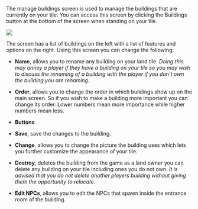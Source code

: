 ---
---
The manage buildings screen is used to manage the buildings that are currently on your tile. You can access this screen by clicking the Buildings button at the bottom of the screen when standing on your tile.

[![](https://lohcdn.com/images/t_landetb.jpg)](https://lohcdn.com/images/landetb.jpg)

The screen has a list of buildings on the left with a list of features and options on the right. Using this screen you can change the following:

*   **Name**, allows you to rename any building on your land tile. _Doing this may annoy a player if they have a building on your tile so you may wish to discuss the renaming of a building with the player if you don\`t own the building you are renaming._
*   **Order**, allows you to change the order in which buildings show up on the main screen. So if you wish to make a building more important you can change its order. Lower numbers mean more importance while higher numbers mean less.
*   **Buttons**

*   **Save**, save the changes to the building.
*   **Change**, allows you to change the picture the building uses which lets you further customize the appearance of your tile.
*   **Destroy**, deletes the building from the game as a land owner you can delete any building on your tile including ones you do not own. _It is advised that you do not delete another players building without giving them the opportunity to relocate._
*   **Edit NPCs**, allows you to edit the NPCs that spawn inside the entrance room of the building.